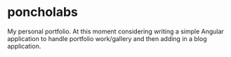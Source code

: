 # poncholabs
My personal portfolio. At this moment considering writing a simple Angular application to handle portfolio work/gallery and then adding in a blog application.
